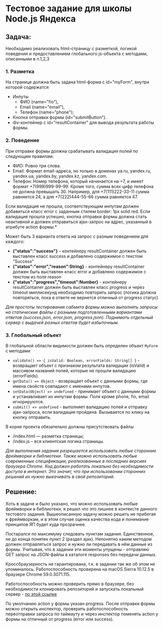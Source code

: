 # Тестовое задание для школы Node.js Яндекса

## Задача:
Необходимо реализовать html-страницу с разметкой, логикой поведения и предоставлением глобального js-объекта с методами, описанными в п.1,2,3

### 1. Разметка
На странице должна быть задана html-форма с id="myForm", внутри которой содержатся
* Инпуты
  * ФИО (name="fio"),
  * Email (name="email"),
  * Телефон (name="phone");
* Кнопка отправки формы (id="submitButton").
* div-контейнер с id="resultContainer" для вывода результата работы формы.

### 2. Поведение
При отправке формы должна срабатывать валидация полей по следующим правилам:
- ФИО: Ровно три слова.
- Email: Формат email-адреса, но только в доменах ya.ru, yandex.ru, yandex.ua, yandex.by, yandex.kz, yandex.com.
- Телефон: Номер телефона, который начинается на +7, и имеет формат +7(999)999-99-99. Кроме того, сумма всех цифр телефона не должна превышать 30. Например, для +7(111)222-33-11 сумма равняется 24, а для +7(222)444-55-66 сумма равняется 47.

Если валидация не прошла, соответствующим инпутам должен добавиться класс error с заданным стилем border: 1px solid red.
Если валидация прошла успешно, кнопка отправки формы должна стать неактивной и должен отправиться ajax-запрос на адрес, указанный в атрибуте action формы.*

Может быть 3 варианта ответа на запрос с разным поведением для каждого:
- **{"status":"success"}** – контейнеру resultContainer должен быть выставлен класс success и добавлено содержимое с текстом "Success"
- **{"status":"error","reason":String}** - контейнеру resultContainer должен быть выставлен класс error и добавлено содержимое с текстом из поля reason
- **{"status":"progress","timeout":Number}** - контейнеру resultContainer должен быть выставлен класс progress и через timeout миллисекунд необходимо повторить запрос (логика должна повторяться, пока в ответе не вернется отличный от progress статус)

*Для простоты тестирования сабмита формы можно выполнять запросы на статические файлы с разными подготовленными вариантами ответов (success.json, error.json, progress.json). Поднимать отдельный сервер с выдачей разных ответов будет избыточным.*

### 3. Глобальный объект
В глобальной области видимости должен быть определен объект `MyForm` с методами
- `validate() => { isValid: Boolean, errorFields: String[] }` - возвращает объект с признаком результата валидации (isValid) и массивом названий полей, которые не прошли валидацию (errorFields).
- `getData() => Object` - возвращает объект с данными формы, где имена свойств совпадают с именами инпутов.
- `setData(Object) => undefined` - принимает объект с данными формы и устанавливает их инпутам формы. Поля кроме phone, fio, email игнорируются.
- `submit() => undefined` - выполняет валидацию полей и отправку ajax-запроса, если валидация пройдена. Вызывается по клику на кнопку отправить.

В корне проекта обязательно должны присутствовать файлы
- /index.html — разметка страницы;
- /index.js – вся клиентская логика страницы.

*Для выполнения задания разрешается использовать любые сторонние фреймворки и библиотеки.
Также можно использовать любые современные спецификации, реализованные в последних версиях браузера Chrome.
Код должен работать локально без необходимости доступа в интернет. Это значит, что при использовании сторонних решений их нужно выкачивать в свой репозиторий.*

## Решение:
Хоть в задаче и было указано, что можно использовать любые фреймворки и библиотеки, я решил что это лишнее в контексте данного тестового задания. Вышеописанную задачу можно решить не прибегая к фреймворкам, и в этом случае оценка качества кода и понимание принципов ЯП будет куда прозрачнее.

Постарался по максимуму следовать пунктам задания. Единственное, не до конца понятен пункт 2 (раздел ajax). Непонятно каким методом должен отправляться запрос и нужно ли передавать в нём данные из формы. Учитывая, что в задании эти моменты упущены - отправляю GET запрос на JSON-файлы в каталоге responses без передачи данных.

Кроссбраузерность не гарантирована, т.к. в задании так же об этом не упоминалось. Работоспособность проверена на macOS Sierra 10.12.5 в браузере Chrome 59.0.3071.115.

Работоспособность можно проверить прямо в браузере, без необходимости клонировать репозиторий и запускать локальный сервер - [по этой ссылке](https://vsbeats.github.io/ya-school-test-assignment/)

По умолчанию action у формы указан progress. После отправки формы можно открыть инспектор, проверить работоспособность переотправки запроса по таймауту и через инспектор поменять action у формы на отличный от progress (error или success).
